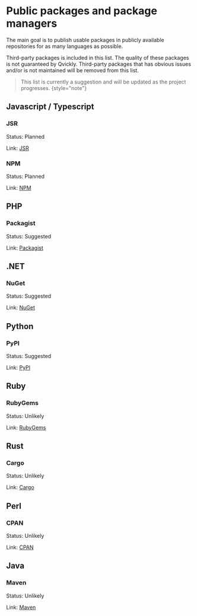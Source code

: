# Public packages and package managers

The main goal is to publish usable packages in publicly available repositories for as many languages as possible.

Third-party packages is included in this list.
The quality of these packages is not guaranteed by Qvickly.
Third-party packages that has obvious issues and/or is not maintained will be removed from this list.

> This list is currently a suggestion and will be updated as the project progresses.
> {style="note"}

## Javascript / Typescript
### JSR

Status: Planned

Link: [JSR](https://jsr.io/)

### NPM

Status: Planned

Link: [NPM](https://www.npmjs.com/)

## PHP
### Packagist

Status: Suggested

Link: [Packagist](https://packagist.org/)

## .NET
### NuGet

Status: Suggested

Link: [NuGet](https://www.nuget.org/)

## Python
### PyPI

Status: Suggested

Link: [PyPI](https://pypi.org/)

## Ruby
### RubyGems

Status: Unlikely

Link: [RubyGems](https://rubygems.org/)

## Rust
### Cargo

Status: Unlikely

Link: [Cargo](https://crates.io/)

## Perl
### CPAN

Status: Unlikely

Link: [CPAN](https://www.cpan.org/)

## Java
### Maven

Status: Unlikely

Link: [Maven](https://mvnrepository.com/)

